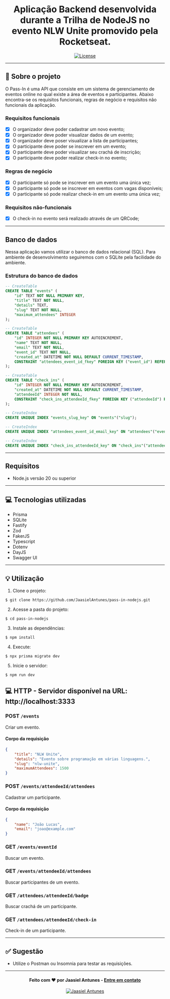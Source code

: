 <h1 align="center">
  Aplicação Backend desenvolvida durante a Trilha de NodeJS no evento NLW Unite promovido pela Rocketseat.
</h1>

<p align="center">
  <a href="LICENSE"><img  src="https://img.shields.io/github/license/Ileriayo/markdown-badges?style=for-the-badge" alt="License"></a>
</p>

---

## 📁 Sobre o projeto

O Pass-In é uma API que consiste em um sistema de gerenciamento de eventos online no qual existe a área de eventos e participantes.
Abaixo encontra-se os requisitos funcionais, regras de negócio e requisitos não funcionais da aplicação.

### Requisitos funcionais

- [x] O organizador deve poder cadastrar um novo evento;
- [x] O organizador deve poder visualizar dados de um evento;
- [x] O organizador deve poser visualizar a lista de participantes; 
- [x] O participante deve poder se inscrever em um evento;
- [x] O participante deve poder visualizar seu crachá de inscrição;
- [x] O participante deve poder realizar check-in no evento;

### Regras de negócio

- [x] O participante só pode se inscrever em um evento uma única vez;
- [x] O participante só pode se inscrever em eventos com vagas disponíveis;
- [x] O participante só pode realizar check-in em um evento uma única vez;

### Requisitos não-funcionais

- [x] O check-in no evento será realizado através de um QRCode;

---

## Banco de dados

Nessa aplicação vamos utilizar o banco de dados relacional (SQL). Para ambiente de desenvolvimento seguiremos com o SQLite pela facilidade do ambiente.

### Estrutura do banco de dados

```sql
-- CreateTable
CREATE TABLE "events" (
    "id" TEXT NOT NULL PRIMARY KEY,
    "title" TEXT NOT NULL,
    "details" TEXT,
    "slug" TEXT NOT NULL,
    "maximum_attendees" INTEGER
);

-- CreateTable
CREATE TABLE "attendees" (
    "id" INTEGER NOT NULL PRIMARY KEY AUTOINCREMENT,
    "name" TEXT NOT NULL,
    "email" TEXT NOT NULL,
    "event_id" TEXT NOT NULL,
    "created_at" DATETIME NOT NULL DEFAULT CURRENT_TIMESTAMP,
    CONSTRAINT "attendees_event_id_fkey" FOREIGN KEY ("event_id") REFERENCES "events" ("id") ON DELETE RESTRICT ON UPDATE CASCADE
);

-- CreateTable
CREATE TABLE "check_ins" (
    "id" INTEGER NOT NULL PRIMARY KEY AUTOINCREMENT,
    "created_at" DATETIME NOT NULL DEFAULT CURRENT_TIMESTAMP,
    "attendeeId" INTEGER NOT NULL,
    CONSTRAINT "check_ins_attendeeId_fkey" FOREIGN KEY ("attendeeId") REFERENCES "attendees" ("id") ON DELETE RESTRICT ON UPDATE CASCADE
);

-- CreateIndex
CREATE UNIQUE INDEX "events_slug_key" ON "events"("slug");

-- CreateIndex
CREATE UNIQUE INDEX "attendees_event_id_email_key" ON "attendees"("event_id", "email");

-- CreateIndex
CREATE UNIQUE INDEX "check_ins_attendeeId_key" ON "check_ins"("attendeeId");
```

---

## Requisitos

- Node.js versão 20 ou superior

---

## 💻 Tecnologias utilizadas

- Prisma
- SQLite
- Fastify
- Zod
- FakerJS
- Typescript
- Dotenv
- DayJS
- Swagger UI

---

## 💡 Utilização
1. Clone o projeto:

```
$ git clone https://github.com/JaasielAntunes/pass-in-nodejs.git
```

2. Acesse a pasta do projeto:

```
$ cd pass-in-nodejs
```

3. Instale as dependências:

```
$ npm install
```

4. Execute:

```
$ npx prisma migrate dev
```

5. Inicie o servidor:

```
$ npm run dev
```

## 💻 HTTP - Servidor disponível na URL: http://localhost:3333

### POST `/events`

Criar um evento.

#### Corpo da requisição

```json
{
    "title": "NLW Unite",
    "details": "Evento sobre programação em várias linguagens.",
    "slug": "nlw-unite",
    "maximumAttendees": 1500
}
```

### POST `/events/attendeeId/attendees`

Cadastrar um participante.

#### Corpo da requisição

```json
{
    "name": "João Lucas",
    "email": "joao@example.com"
}
```

### GET `/events/eventId`

Buscar um evento.

### GET `/events/attendeeId/attendees`

Buscar participantes de um evento.

### GET `/attendees/attendeeId/badge`

Buscar crachá de um participante.

### GET `/attendees/attendeeId/check-in`

Check-in de um participante.

---

## ✅ Sugestão
- Utilize o Postman ou Insomnia para testar as requisições.

---

<h4 align="center">
  Feito com ❤️ por Jaasiel Antunes - <a href="mailto:contato.jaasiel@gmail.com.com">Entre em contato</a>
</h4>

<p align="center">
  <a href="https://www.linkedin.com/in/jaasiel-antunes-1517b41bb">
    <img alt="Jaasiel Antunes" src="https://img.shields.io/badge/LinkedIn-Jaasiel-0e76a8?style=flat&logoColor=white&logo=linkedin">
  </a>
</p>
